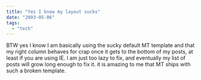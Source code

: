 ```yaml
---
title: "Yes I know my layout sucks"
date: "2003-05-06"
tags: 
  - "tech"
---
```


BTW yes I know I am basically using the sucky default MT template and that my right column behaves for crap once it gets to the bottom of my posts, at least if you are using IE. I am just too lazy to fix, and eventually my list of posts will grow long enough to fix it. it is amazing to me that MT ships with such a broken template.
